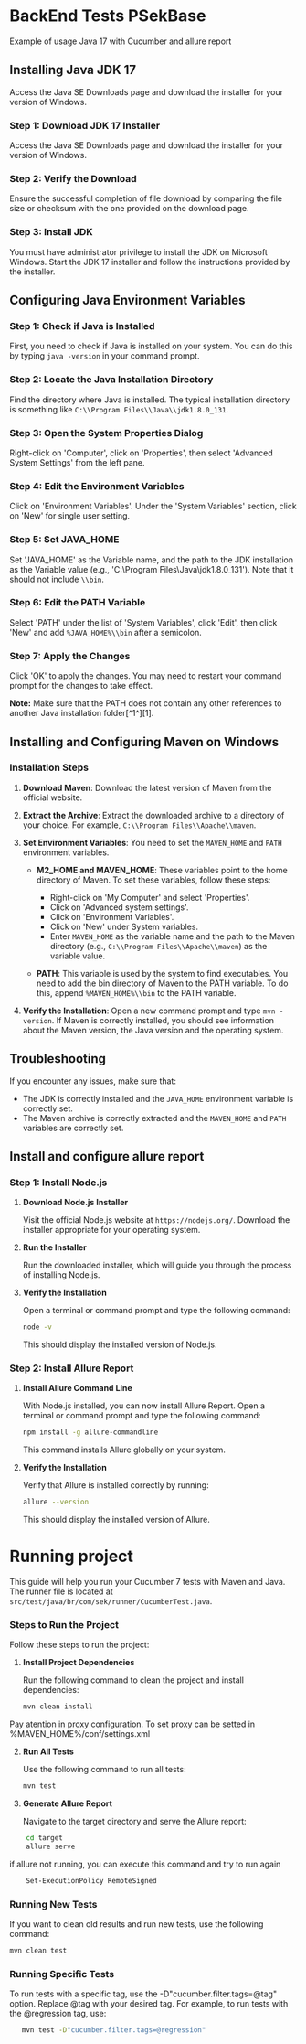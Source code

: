 # BackEnd Tests PSekBase

Example of usage Java 17 with Cucumber and allure report
## Installing Java JDK 17
Access the Java SE Downloads page and download the installer for your version of Windows.
### Step 1: Download JDK 17 Installer
Access the Java SE Downloads page and download the installer for your version of Windows.

### Step 2: Verify the Download
Ensure the successful completion of file download by comparing the file size or checksum with the one provided on the download page.

### Step 3: Install JDK
You must have administrator privilege to install the JDK on Microsoft Windows. Start the JDK 17 installer and follow the instructions provided by the installer.

## Configuring Java Environment Variables

### Step 1: Check if Java is Installed
First, you need to check if Java is installed on your system. You can do this by typing `java -version` in your command prompt.

### Step 2: Locate the Java Installation Directory
Find the directory where Java is installed. The typical installation directory is something like `C:\\Program Files\\Java\\jdk1.8.0_131`.

### Step 3: Open the System Properties Dialog
Right-click on 'Computer', click on 'Properties', then select 'Advanced System Settings' from the left pane.

### Step 4: Edit the Environment Variables
Click on 'Environment Variables'. Under the 'System Variables' section, click on 'New' for single user setting.

### Step 5: Set JAVA_HOME
Set 'JAVA_HOME' as the Variable name, and the path to the JDK installation as the Variable value (e.g., 'C:\\Program Files\\Java\\jdk1.8.0_131'). Note that it should not include `\\bin`.

### Step 6: Edit the PATH Variable
Select 'PATH' under the list of 'System Variables', click 'Edit', then click 'New' and add `%JAVA_HOME%\\bin` after a semicolon.

### Step 7: Apply the Changes
Click 'OK' to apply the changes. You may need to restart your command prompt for the changes to take effect.

**Note:** Make sure that the PATH does not contain any other references to another Java installation folder[^1^][1].

## Installing and Configuring Maven on Windows

### Installation Steps

1. **Download Maven**: Download the latest version of Maven from the official website.

2. **Extract the Archive**: Extract the downloaded archive to a directory of your choice. For example, `C:\\Program Files\\Apache\\maven`.

3. **Set Environment Variables**: You need to set the `MAVEN_HOME` and `PATH` environment variables.

    - **M2_HOME and MAVEN_HOME**: These variables point to the home directory of Maven. To set these variables, follow these steps:
        - Right-click on 'My Computer' and select 'Properties'.
        - Click on 'Advanced system settings'.
        - Click on 'Environment Variables'.
        - Click on 'New' under System variables.
        - Enter `MAVEN_HOME` as the variable name and the path to the Maven directory (e.g., `C:\\Program Files\\Apache\\maven`) as the variable value.

    - **PATH**: This variable is used by the system to find executables. You need to add the bin directory of Maven to the PATH variable. To do this, append `%MAVEN_HOME%\\bin` to the PATH variable.

4. **Verify the Installation**: Open a new command prompt and type `mvn -version`. If Maven is correctly installed, you should see information about the Maven version, the Java version and the operating system.

## Troubleshooting
If you encounter any issues, make sure that:
- The JDK is correctly installed and the `JAVA_HOME` environment variable is correctly set.
- The Maven archive is correctly extracted and the `MAVEN_HOME` and `PATH` variables are correctly set.

## Install and configure allure report

### Step 1: Install Node.js

1. **Download Node.js Installer**

   Visit the official Node.js website at `https://nodejs.org/`. Download the installer appropriate for your operating system.

2. **Run the Installer**

   Run the downloaded installer, which will guide you through the process of installing Node.js.

3. **Verify the Installation**

   Open a terminal or command prompt and type the following command:

    ```bash
    node -v
    ```

   This should display the installed version of Node.js.

### Step 2: Install Allure Report

1. **Install Allure Command Line**

   With Node.js installed, you can now install Allure Report. Open a terminal or command prompt and type the following command:

    ```bash
    npm install -g allure-commandline
    ```

   This command installs Allure globally on your system.

2. **Verify the Installation**

   Verify that Allure is installed correctly by running:

    ```bash
    allure --version
    ```

   This should display the installed version of Allure.

# Running project

This guide will help you run your Cucumber 7 tests with Maven and Java. The runner file is located at `src/test/java/br/com/sek/runner/CucumberTest.java`.

### Steps to Run the Project

Follow these steps to run the project:

1. **Install Project Dependencies**

   Run the following command to clean the project and install dependencies:

    ```bash 
    mvn clean install
    ```
Pay atention in proxy configuration. To set proxy can be setted in %MAVEN_HOME%/conf/settings.xml

2. **Run All Tests**

   Use the following command to run all tests:

    ```bash 
    mvn test
    ```

3. **Generate Allure Report**

   Navigate to the target directory and serve the Allure report:

```bash 
    cd target
    allure serve
```
if allure not running, you can execute this command and try to run again

```bash 
    Set-ExecutionPolicy RemoteSigned
```

### Running New Tests

If you want to clean old results and run new tests, use the following command:

```bash 
mvn clean test
```

### Running Specific Tests
To run tests with a specific tag, use the -D"cucumber.filter.tags=@tag" option. Replace @tag with your desired tag. For example, to run tests with the @regression tag, use:

```bash 
   mvn test -D"cucumber.filter.tags=@regression"
```